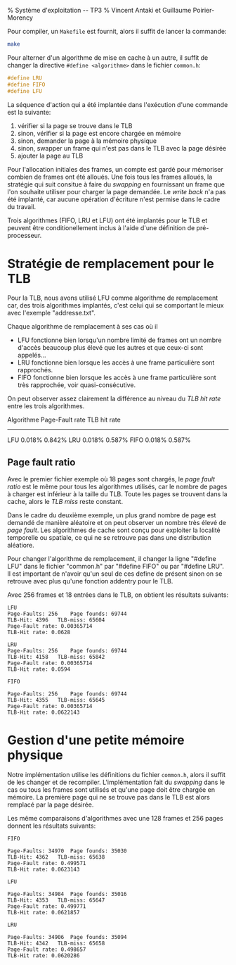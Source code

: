 % Système d'exploitation -- TP3
% Vincent Antaki et Guillaume Poirier-Morency

Pour compiler, un `Makefile` est fournit, alors il suffit de lancer la
commande:

```bash
make
```

Pour alterner d'un algorithme de mise en cache à un autre, il suffit de changer
la directive `#define <algorithme>` dans le fichier `common.h`:

```C
#define LRU
#define FIFO
#define LFU
```

La séquence d'action qui a été implantée dans l'exécution d'une commande est la
suivante:

 1. vérifier si la page se trouve dans le TLB
 2. sinon, vérifier si la page est encore chargée en mémoire
 3. sinon, demander la page à la mémoire physique
 4. sinon, swapper un frame qui n'est pas dans le TLB avec la page désirée
 5. ajouter la page au TLB

Pour l'allocation initiales des frames, un compte est gardé pour mémoriser
combien de frames ont été alloués. Une fois tous les frames alloués, la
stratégie qui suit consitue à faire du _swapping_ en fournissant un frame que
l'on souhaite utiliser pour charger la page demandée. Le _write back_ n'a pas
été implanté, car aucune opération d'écriture n'est permise dans le cadre du
travail.

Trois algorithmes (FIFO, LRU et LFU) ont été implantés pour le TLB et peuvent
être conditionellement inclus à l'aide d'une définition de pré-processeur.

# Stratégie de remplacement pour le TLB

Pour la TLB, nous avons utilisé LFU comme algorithme de remplacement car, des
trois algorithmes implantés, c'est celui qui se comportant le mieux avec
l'exemple "addresse.txt".

Chaque algorithme de remplacement à ses cas où il

 - LFU  fonctionne bien lorsqu'un nombre limité de frames ont un nombre d'accès
        beaucoup plus élevé que les autres et que ceux-ci sont appelés...
 - LRU  fonctionne bien lorsque les accès à une frame particulière sont
        rapprochés.
 - FIFO fonctionne bien lorsque les accès à une frame particulière sont très
        rapprochée, voir quasi-consécutive.

On peut observer assez clairement la différence au niveau du _TLB hit rate_
entre les trois algorithmes.

Algorithme Page-Fault rate TLB hit rate
---------- --------------- ------------
LFU        0.018%          0.842%
LRU        0.018%          0.587%
FIFO       0.018%          0.587%

## Page fault ratio

Avec le premier fichier exemple où 18 pages sont chargés, le _page fault ratio_
est le même pour tous les algorithmes utilisés, car le nombre de pages à charger
est inférieur à la taille du TLB. Toute les pages se trouvent dans la cache,
alors le _TLB miss_ reste constant.

Dans le cadre du deuxième exemple, un plus grand nombre de page est demandé de
manière aléatoire et on peut observer un nombre très élevé de _page fault_. Les
algorithmes de cache sont conçu pour exploiter la localité temporelle ou
spatiale, ce qui ne se retrouve pas dans une distribution aléatiore.

Pour changer l'algorithme de remplacement, il changer la ligne "#define LFU"
 dans le fichier "common.h" par "#define FIFO" ou par "#define LRU". Il est
important de n'avoir qu'un seul de ces define de présent sinon on se retrouve
avec plus qu'une fonction addentry pour le TLB.

Avec 256 frames et 18 entrées dans le TLB, on obtient les résultats suivants:

```
LFU
Page-Faults: 256	Page founds: 69744
TLB-Hit: 4396	TLB-miss: 65604
Page-Fault rate: 0.00365714
TLB-Hit rate: 0.0628

LRU
Page-Faults: 256	Page founds: 69744
TLB-Hit: 4158	TLB-miss: 65842
Page-Fault rate: 0.00365714
TLB-Hit rate: 0.0594

FIFO

Page-Faults: 256	Page founds: 69744
TLB-Hit: 4355	TLB-miss: 65645
Page-Fault rate: 0.00365714
TLB-Hit rate: 0.0622143
```

# Gestion d'une petite mémoire physique

Notre implémentation utilise les définitions du fichier `common.h`, alors il
suffit de les changer et de recompiler. L'implémentation fait du _swapping_ dans
le cas ou tous les frames sont utilisés et qu'une page doit être chargée en
mémoire. La première page qui ne se trouve pas dans le TLB est alors remplacé
par la page désirée.

Les même comparaisons d'algorithmes avec une 128 frames et 256 pages donnent
les résultats suivants:

```
FIFO

Page-Faults: 34970	Page founds: 35030
TLB-Hit: 4362	TLB-miss: 65638
Page-Fault rate: 0.499571
TLB-Hit rate: 0.0623143

LFU

Page-Faults: 34984	Page founds: 35016
TLB-Hit: 4353	TLB-miss: 65647
Page-Fault rate: 0.499771
TLB-Hit rate: 0.0621857

LRU

Page-Faults: 34906	Page founds: 35094
TLB-Hit: 4342	TLB-miss: 65658
Page-Fault rate: 0.498657
TLB-Hit rate: 0.0620286
```
